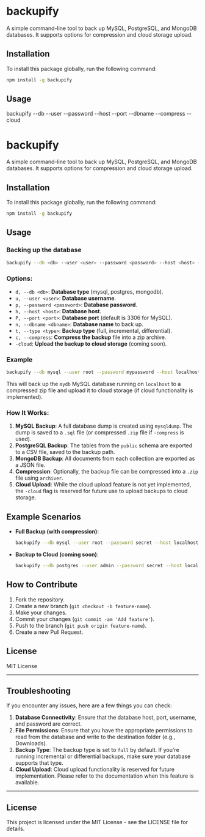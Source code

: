 # backupify

A simple command-line tool to back up MySQL, PostgreSQL, and MongoDB databases. It supports options for compression and cloud storage upload.

## Installation

To install this package globally, run the following command:

```bash
npm install -g backupify
```

## Usage

backupify --db <db> --user <user> --password <password> --host <host> --port <port> --dbname <dbname> --compress --cloud

# backupify

A simple command-line tool to back up MySQL, PostgreSQL, and MongoDB databases. It supports options for compression and cloud storage upload.

## Installation

To install this package globally, run the following command:

```bash
npm install -g backupify

```

## Usage

### Backing up the database

```bash
backupify --db <db> --user <user> --password <password> --host <host> --port <port> --dbname <dbname> --compress --cloud

```

### Options:

- `d, --db <db>`: **Database type** (mysql, postgres, mongodb).
- `u, --user <user>`: **Database username**.
- `p, --password <password>`: **Database password**.
- `h, --host <host>`: **Database host**.
- `P, --port <port>`: **Database port** (default is 3306 for MySQL).
- `n, --dbname <dbname>`: **Database name** to back up.
- `t, --type <type>`: **Backup type** (full, incremental, differential).
- `c, --compress`: **Compress the backup** file into a zip archive.
- `-cloud`: **Upload the backup to cloud storage** (coming soon).

### Example

```bash
backupify --db mysql --user root --password mypassword --host localhost --port 3306 --dbname mydb --compress --cloud

```

This will back up the `mydb` MySQL database running on `localhost` to a compressed zip file and upload it to cloud storage (if cloud functionality is implemented).

### How It Works:

1. **MySQL Backup**: A full database dump is created using `mysqldump`. The dump is saved to a `.sql` file (or compressed `.zip` file if `-compress` is used).
2. **PostgreSQL Backup**: The tables from the `public` schema are exported to a CSV file, saved to the backup path.
3. **MongoDB Backup**: All documents from each collection are exported as a JSON file.
4. **Compression**: Optionally, the backup file can be compressed into a `.zip` file using `archiver`.
5. **Cloud Upload**: While the cloud upload feature is not yet implemented, the `-cloud` flag is reserved for future use to upload backups to cloud storage.

## Example Scenarios

- **Full Backup (with compression)**:

  ```bash
  backupify --db mysql --user root --password secret --host localhost --port 3306 --dbname mydb --compress

  ```

- **Backup to Cloud (coming soon)**:

  ```bash
  backupify --db postgres --user admin --password secret --host localhost --port 5432 --dbname testdb --compress --cloud

  ```

## How to Contribute

1. Fork the repository.
2. Create a new branch (`git checkout -b feature-name`).
3. Make your changes.
4. Commit your changes (`git commit -am 'Add feature'`).
5. Push to the branch (`git push origin feature-name`).
6. Create a new Pull Request.

## License

MIT License

---

## Troubleshooting

If you encounter any issues, here are a few things you can check:

1. **Database Connectivity**: Ensure that the database host, port, username, and password are correct.
2. **File Permissions**: Ensure that you have the appropriate permissions to read from the database and write to the destination folder (e.g., Downloads).
3. **Backup Type**: The backup type is set to `full` by default. If you're running incremental or differential backups, make sure your database supports that type.
4. **Cloud Upload**: Cloud upload functionality is reserved for future implementation. Please refer to the documentation when this feature is available.

---

## License

This project is licensed under the MIT License - see the LICENSE file for details.
